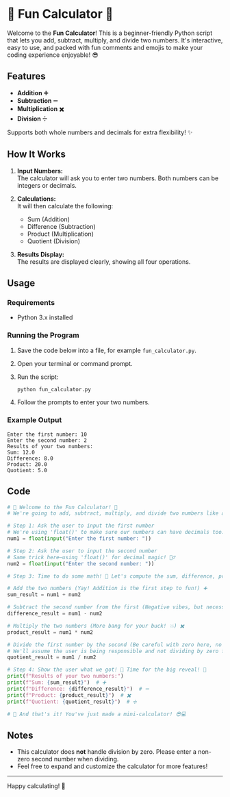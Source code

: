 # 🎉 Fun Calculator 🎉

Welcome to the **Fun Calculator**! This is a beginner-friendly Python script that lets you add, subtract, multiply, and divide two numbers. It's interactive, easy to use, and packed with fun comments and emojis to make your coding experience enjoyable! 😎

## Features

- **Addition** ➕
- **Subtraction** ➖
- **Multiplication** ✖️
- **Division** ➗

Supports both whole numbers and decimals for extra flexibility! ✨

## How It Works

1. **Input Numbers:**  
   The calculator will ask you to enter two numbers. Both numbers can be integers or decimals.

2. **Calculations:**  
   It will then calculate the following:
   - Sum (Addition)
   - Difference (Subtraction)
   - Product (Multiplication)
   - Quotient (Division)

3. **Results Display:**  
   The results are displayed clearly, showing all four operations.

## Usage

### Requirements

- Python 3.x installed

### Running the Program

1. Save the code below into a file, for example `fun_calculator.py`.

2. Open your terminal or command prompt.

3. Run the script:
   ```bash
   python fun_calculator.py
   ```

4. Follow the prompts to enter your two numbers.

### Example Output

```
Enter the first number: 10
Enter the second number: 2
Results of your two numbers:
Sum: 12.0
Difference: 8.0
Product: 20.0
Quotient: 5.0
```

## Code

```python
# 🎉 Welcome to the Fun Calculator! 🎉
# We're going to add, subtract, multiply, and divide two numbers like a boss! 😎

# Step 1: Ask the user to input the first number
# We're using 'float()' to make sure our numbers can have decimals too. Fancy, right? ✨
num1 = float(input("Enter the first number: "))

# Step 2: Ask the user to input the second number
# Same trick here—using 'float()' for decimal magic! 🧙‍♂️
num2 = float(input("Enter the second number: "))

# Step 3: Time to do some math! 🧠 Let's compute the sum, difference, product, and quotient.

# Add the two numbers (Yay! Addition is the first step to fun!) ➕
sum_result = num1 + num2

# Subtract the second number from the first (Negative vibes, but necessary! 😜) ➖
difference_result = num1 - num2

# Multiply the two numbers (More bang for your buck! 💥) ✖️
product_result = num1 * num2

# Divide the first number by the second (Be careful with zero here, no math disasters! 😅) ➗
# We'll assume the user is being responsible and not dividing by zero for now!
quotient_result = num1 / num2

# Step 4: Show the user what we got! 🥳 Time for the big reveal! 🎉
print(f"Results of your two numbers:")
print(f"Sum: {sum_result}")  # ➕
print(f"Difference: {difference_result}")  # ➖
print(f"Product: {product_result}")  # ✖️
print(f"Quotient: {quotient_result}")  # ➗

# 🏁 And that's it! You've just made a mini-calculator! 😎💻
```

## Notes

- This calculator does **not** handle division by zero. Please enter a non-zero second number when dividing.
- Feel free to expand and customize the calculator for more features!

---

Happy calculating! 🥳
